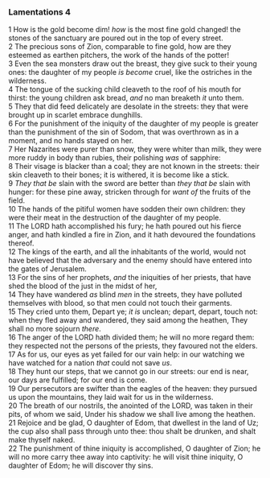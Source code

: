 ### Lamentations 4

1 How is the gold become dim! *how* is the most fine gold changed! the stones of the sanctuary are poured out in the top of every street.  
2 The precious sons of Zion, comparable to fine gold, how are they esteemed as earthen pitchers, the work of the hands of the potter!  
3 Even the sea monsters draw out the breast, they give suck to their young ones: the daughter of my people *is become* cruel, like the ostriches in the wilderness.  
4 The tongue of the sucking child cleaveth to the roof of his mouth for thirst: the young children ask bread, *and* no man breaketh *it* unto them.  
5 They that did feed delicately are desolate in the streets: they that were brought up in scarlet embrace dunghills.  
6 For the punishment of the iniquity of the daughter of my people is greater than the punishment of the sin of Sodom, that was overthrown as in a moment, and no hands stayed on her.  
7 Her Nazarites were purer than snow, they were whiter than milk, they were more ruddy in body than rubies, their polishing *was* of sapphire:  
8 Their visage is blacker than a coal; they are not known in the streets: their skin cleaveth to their bones; it is withered, it is become like a stick.  
9 *They that be* slain with the sword are better than *they that be* slain with hunger: for these pine away, stricken through for *want of* the fruits of the field.  
10 The hands of the pitiful women have sodden their own children: they were their meat in the destruction of the daughter of my people.  
11 The LORD hath accomplished his fury; he hath poured out his fierce anger, and hath kindled a fire in Zion, and it hath devoured the foundations thereof.  
12 The kings of the earth, and all the inhabitants of the world, would not have believed that the adversary and the enemy should have entered into the gates of Jerusalem.  
13 For the sins of her prophets, *and* the iniquities of her priests, that have shed the blood of the just in the midst of her,  
14 They have wandered *as* blind *men* in the streets, they have polluted themselves with blood, so that men could not touch their garments.  
15 They cried unto them, Depart ye; *it is* unclean; depart, depart, touch not: when they fled away and wandered, they said among the heathen, They shall no more sojourn *there*.  
16 The anger of the LORD hath divided them; he will no more regard them: they respected not the persons of the priests, they favoured not the elders.  
17 As for us, our eyes as yet failed for our vain help: in our watching we have watched for a nation *that* could not save *us*.  
18 They hunt our steps, that we cannot go in our streets: our end is near, our days are fulfilled; for our end is come.  
19 Our persecutors are swifter than the eagles of the heaven: they pursued us upon the mountains, they laid wait for us in the wilderness.  
20 The breath of our nostrils, the anointed of the LORD, was taken in their pits, of whom we said, Under his shadow we shall live among the heathen.  
21 Rejoice and be glad, O daughter of Edom, that dwellest in the land of Uz; the cup also shall pass through unto thee: thou shalt be drunken, and shalt make thyself naked.  
22 The punishment of thine iniquity is accomplished, O daughter of Zion; he will no more carry thee away into captivity: he will visit thine iniquity, O daughter of Edom; he will discover thy sins.  
